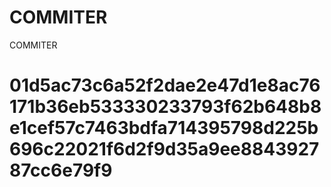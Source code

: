 # COMMITER
COMMITER






# 01d5ac73c6a52f2dae2e47d1e8ac76171b36eb533330233793f62b648b8e1cef57c7463bdfa714395798d225b696c22021f6d2f9d35a9ee884392787cc6e79f9

